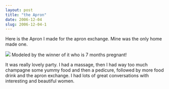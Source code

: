 ```yaml
---
layout: post
title: "the Apron"
date: 2006-12-04
slug: 2006-12-04-1
---
```


Here is the Apron I made for the apron exchange.  Mine was the only home made one.

 ![](/visible-light/images/assets/IMG_2182.jpg) 
Modeled by the winner of it who is 7 months pregnant!

It was really lovely party.  I had a massage, then I had way too much champagne some yummy food and then a pedicure, followed by more food drink and the apron exchange.  I had lots of great conversations with interesting and beautiful women.
